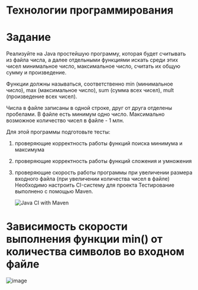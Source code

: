 # Технологии программирования #
# Задание #
Реализуйте на Java простейшую программу, которая будет считывать из файла числа, а далее отдельными функциями искать среди этих чисел минимальное число, максимальное число, считать их общую сумму и произведение.

Функции должны называться, соответственно min (минимальное число), max (максимальное число), sum (сумма всех чисел), mult (произведение всех чисел).

Числа в файле записаны в одной строке, друг от друга отделены пробелами. В файле есть минимум одно число. Максимально возможное количество чисел в файле - 1 млн.

Для этой программы подготовьте тесты:
1) проверяющие корректность работы функций поиска минимума и максимума
2) проверяющие корректность работы функций сложения и умножения
3) проверяющие скорость работы программы при увеличении размера входного файла (при увеличении количества чисел в файле)
Необходимо настроить CI-систему для проекта
Тестирование выполнено с помощью Maven.

   
   ![Java CI with Maven](https://github.com/katechek/Programming-technology/actions/workflows/check2.yml/badge.svg)


# Зависимость скорости выполнения функции min() от количества символов во входном файле #
![image](https://github.com/katechek/Programming-technology/assets/62990618/d3925bab-6207-48c3-ad98-ca107aaf8963)
